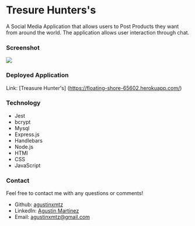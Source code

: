 
# Tresure Hunters's  

A Social Media Application that allows users to Post Products they want from around the world. The application allows user interaction through chat. 


### Screenshot

<img src = "../public/assets/Arm.png"/>

### Deployed Application 

Link: [Treasure Hunter's] (https://floating-shore-65602.herokuapp.com/)



### Technology
* Jest
* bcrypt
* Mysql
* Express.js
* Handlebars
* Node.js
* HTMl
* CSS
* JavaScript

### **Contact**
Feel free to contact me with any questions or comments!
* Github: [agustinxmtz](https://github.com/agustinxmtz)
* LinkedIn: [Agustin Martinez](https://www.linkedin.com/in/agustin-martinez-6282aa1b3/)
* Email: agustinxmtz@gmail.com